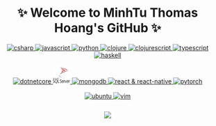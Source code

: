 <div align="center">
    <h1 align="center">✨ Welcome to MinhTu Thomas Hoang's GitHub ✨</h1>
    <div align="center" style="margin-bottom: 10px">
        <a href="https://docs.microsoft.com/en-us/dotnet/csharp/" target="_blank">
            <img src="https://cdn.jsdelivr.net/gh/devicons/devicon/icons/csharp/csharp-original.svg" width=40 height=40
                alt="csharp" />
        </a>
        <a href="https://developer.mozilla.org/en-US/docs/Web/JavaScript" target="_blank">
            <img src="https://cdn.jsdelivr.net/gh/devicons/devicon/icons/javascript/javascript-original.svg" width="40"
                height="40" alt="javascript" />
        </a>
        <a href="https://www.python.org/" target="_blank">
            <img src="https://cdn.jsdelivr.net/gh/devicons/devicon/icons/python/python-original.svg" width=40 height=40
                alt="python" />
        </a>
        <a href="https://clojure.org/" target="_blank">
            <img src="https://cdn.jsdelivr.net/gh/devicons/devicon/icons/clojure/clojure-original.svg" width=40 height=40
                 alt="clojure" />
        </a>
        <a href="https://clojurescript.org/" target="_blank">
            <img src="https://cdn.jsdelivr.net/gh/devicons/devicon/icons/clojurescript/clojurescript-original.svg" width=40
                height=40 alt="clojurescript"/>
        </a>
        <a href="https://www.typescriptlang.org/" target="_blank">
            <img src="https://cdn.jsdelivr.net/gh/devicons/devicon/icons/typescript/typescript-original.svg" width=40
                height=40 alt="typescript" />
        </a>
        <a href="https://www.haskell.org/" target="_blank">
            <img src="https://cdn.jsdelivr.net/gh/devicons/devicon/icons/haskell/haskell-original.svg" width=40 height=40
                alt="haskell"/>
        </a>
        <!--TODO: Find a more visually aesthetic splitter-->
        <span><br/><br/></span>
        <a href="https://dotnet.microsoft.com/apps/aspnet/web-apps" target="_blank">
            <img src="https://cdn.jsdelivr.net/gh/devicons/devicon/icons/dotnetcore/dotnetcore-original.svg" width=40
                height=40 alt="dotnetcore" />
        </a>
        <a href="https://www.microsoft.com/en-us/sql-server" target="_blank">
            <img
                src="./sqlserver-icon.png" 
                width=40
                height=40
                alt="microsoftsqlserver"/>
        </a>
        <a href="https://www.mongodb.com/" target="_blank">
            <img src="https://cdn.jsdelivr.net/gh/devicons/devicon/icons/mongodb/mongodb-original.svg" width=40 height=40
                alt="mongodb"/>
        </a>
        <a href="https://reactjs.org/" target="_blank">
            <img src="https://cdn.jsdelivr.net/gh/devicons/devicon/icons/react/react-original-wordmark.svg" width=40 height=40
                alt="react & react-native"/>
        </a>
        <a href="https://pytorch.org/" target="_blank">
            <img src="https://www.vectorlogo.zone/logos/pytorch/pytorch-icon.svg" alt="pytorch" width="40"
                height="40" />
        </a>
        <!--TODO: Find a more visually aesthetic splitter-->
        <span><br/><br/></span>
        <a href="https://ubuntu.com/" target="_blank">
            <img src="https://cdn.jsdelivr.net/gh/devicons/devicon/icons/ubuntu/ubuntu-plain.svg" width=40 height=40
                alt="ubuntu"/>
        </a>
        <a href="https://github.com/vim/vim" target="_blank">
            <img src="https://cdn.jsdelivr.net/gh/devicons/devicon/icons/vim/vim-original.svg" alt="vim" width="40" height="40" />
        </a>
    </div>
    <br/>
    <div align="center"> <img src="https://visitor-badge.glitch.me/badge?page_id=m1nhtu99-hoang9" /></div>
</div>

